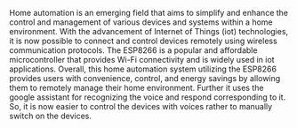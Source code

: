 Home automation is an emerging field that aims to simplify and enhance the control and management of various devices and systems within a home environment. With the advancement of Internet of Things (iot) technologies, it is now possible to connect and control devices remotely using wireless communication protocols. The ESP8266 is a popular and affordable microcontroller that provides Wi-Fi connectivity and is widely used in iot applications. Overall, this home automation system utilizing the ESP8266 provides users with convenience, control, and energy savings by allowing them to remotely manage their home environment. Further it uses the google assistant for recognizing the voice and respond corresponding to it. So, it is now easier to control the devices with voices rather to manually switch on the devices.
